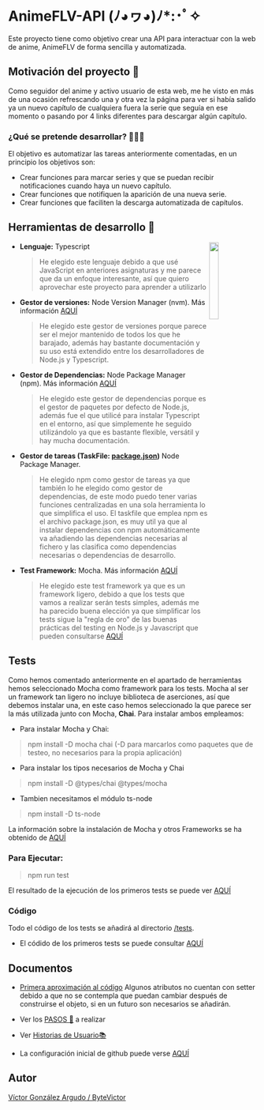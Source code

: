 # AnimeFLV-API              	(ﾉ◕ヮ◕)ﾉ*:･ﾟ✧

Este proyecto tiene como objetivo crear una API para interactuar con la web de anime, AnimeFLV de forma sencilla y automatizada.

## Motivación del proyecto 🦾

Como seguidor del anime y activo usuario de esta web, me he visto en más de una ocasión refrescando una y otra vez la página para ver si había salido ya un nuevo capítulo de cualquiera fuera la serie que seguía en ese momento o pasando por 4 links diferentes para descargar algún capítulo.
### ¿Qué se pretende desarrollar? 👨🏻‍💻
El objetivo es automatizar las tareas anteriormente comentadas, en un principio los objetivos son:

 - Crear funciones para marcar series y que se puedan recibir notificaciones cuando haya un nuevo capítulo.
 - Crear funciones que notifiquen la aparición de una nueva serie.
 - Crear funciones que faciliten la descarga automatizada de capítulos.

## Herramientas de desarrollo  🧰

-  **Lenguaje:** Typescript <img align="right" src="https://miro.medium.com/max/1004/1*ZfCTE6kZArxc0Nr_MybXPQ.png" width=20%></img>
    > He elegido este lenguaje debido a que usé JavaScript en anteriores asignaturas y me parece que da un enfoque interesante, así que quiero aprovechar este proyecto para aprender a utilizarlo
-  **Gestor de versiones:** Node Version Manager (nvm). Más información [AQUÍ](https://github.com/nvm-sh/nvm/blob/master/README.md)
    > He elegido este gestor de versiones porque parece ser el mejor mantenido de todos los que he barajado, además hay bastante documentación y su uso está extendido entre los desarrolladores de Node.js y Typescript.
- **Gestor de Dependencias:** Node Package Manager (npm). Más información [AQUÍ](https://www.npmjs.com/package/npm)
    > He elegido este gestor de dependencias porque es el gestor de paquetes por defecto de Node.js, además fue el que utilicé para instalar Typescript en el entorno, así que simplemente he seguido utilizándolo ya que es bastante flexible, versátil y hay mucha documentación.
- **Gestor de tareas (TaskFile: [package.json](https://github.com/ByteVictor/AnimeFLV-API/blob/master/package.json))** Node Package Manager.
    > He elegido npm como gestor de tareas ya que también lo he elegido como gestor de dependencias, de este modo puedo tener varias funciones centralizadas en una sola herramienta lo que simplifica el uso.
    El taskfile que emplea npm es el archivo package.json, es muy util ya que al instalar dependencias con npm automáticamente va añadiendo las dependencias necesarias al fichero y las clasifica como dependencias necesarias o dependencias de desarrollo.
- **Test Framework:** Mocha. Más información [AQUÍ](https://medium.com/@RupaniChirag/writing-unit-tests-in-typescript-d4719b8a0a40)
    > He elegido este test framework ya que es un framework ligero, debido a que los tests que vamos a realizar serán tests simples, además me ha parecido buena elección ya que simplificar los tests sigue la "regla de oro" de las buenas prácticas del testing en Node.js y Javascript que pueden consultarse [AQUÍ](https://github.com/goldbergyoni/javascript-testing-best-practices/) 

## Tests
Como hemos comentado anteriormente en el apartado de herramientas hemos seleccionado Mocha como framework para los tests.
Mocha al ser un framework tan ligero no incluye biblioteca de aserciones, así que debemos instalar una, en este caso hemos seleccionado la que parece ser la más utilizada junto con Mocha, **Chai**.
Para instalar ambos empleamos:
- Para instalar Mocha y Chai:
>npm install -D mocha chai
 (-D para marcarlos como paquetes que de testeo, no necesarios para la propia aplicación)
- Para instalar los tipos necesarios de Mocha y Chai
>npm install -D @types/chai @types/mocha
- Tambien necesitamos el módulo ts-node
>npm install -D ts-node

La información sobre la instalación de Mocha y otros Frameworks se ha obtenido de [AQUÍ](https://medium.com/@RupaniChirag/writing-unit-tests-in-typescript-d4719b8a0a40)

### Para Ejecutar:
>npm run test

El resultado de la ejecución de los primeros tests se puede ver [AQUÍ](https://github.com/ByteVictor/AnimeFLV-API/blob/master/docs/tests/primeraejecucion.png)

### Código

Todo el código de los tests se añadirá al directorio [/tests](https://github.com/ByteVictor/AnimeFLV-API/tree/master/tests).
- El códido de los primeros tests se puede consultar [AQUÍ](https://github.com/ByteVictor/AnimeFLV-API/blob/master/tests/serie.spec.ts)

## Documentos
- [Primera aproximación al código](https://github.com/ByteVictor/AnimeFLV-API/blob/master/src/serie.ts)
Algunos atributos no cuentan con setter debido a que no se contempla que puedan cambiar después de construirse el objeto, si en un futuro son necesarios se añadirán.

- Ver los [PASOS 🦶](https://github.com/ByteVictor/AnimeFLV-API/blob/master/docs/pasos/pasos.md) a realizar 

- Ver [Historias de Usuario📚](https://github.com/ByteVictor/AnimeFLV-API/blob/master/docs/historias_usuario/historiasdeusuario.md )

- La configuración inicial de github puede verse [AQUÍ](https://github.com/ByteVictor/AnimeFLV-API/blob/master/docs/configuracion_inicial/configuracion_inicial.md)

## Autor
[Víctor González Argudo / ByteVictor](https://github.com/ByteVictor)